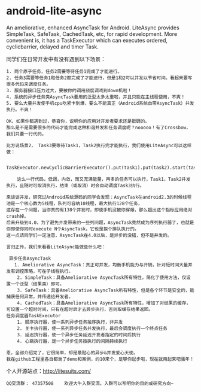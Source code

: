 android-lite-async
==================

An ameliorative, enhanced AsyncTask for Android. LiteAsync provides SimpleTask, SafeTask, CachedTask, etc, for rapid development. More convenient is, it has a TaskExecutor which can executes ordered, cyclicbarrier, delayed and timer Task.

同学们在日常开发中有没有遇到以下场景：

    1. 两个原子任务，任务2需要等待任务1完成了才能进行。
    2. 任务3需要等任务1和任务2都完成了才能进行，但是1和2可以并发以节省时间。看起来要写很多代码来调度任务。
    3. 服务器接口压力过大，要被你的调用频度调戏到down机啦！
    4. 系统的异步任务类AsyncTask要用的泛型太多太重啦，并且只能在主线程使用，不爽！
    5. 要么大量并发使手机cpu吃紧卡到爆，要么不能真正（Android系统自带AsyncTask）并发执行。不爽！

    OK，如果你都遇到过，恭喜你，说明你的应用对开发者要求还是挺碉的。
    那么是不是需要很多的代码才能完成这种和谐并发和任务调度呢？nooooo！有了Crossbow，我们只要一行代码。

    比方说场景2， Task3要等待Task1，Task2执行完才能执行，我们使用LiteAsync可以这样做：

        TaskExecutor.newCyclicBarrierExecutor().put(task1).put(task2).start(task3);

        这么一行代码，低调，内敛，而又充满能量，再多的任务可以执行，Task1，Task2并发执行，且随时可取消执行，结束（或取消）时会自动调度Task3执行。

    来谈谈并发，研究过Android系统源码的同学会发现：AsyncTask在android2.3的时候线程池是一个核心数为5线程，队列可容纳10线程，最大执行128个任务，
    这存在一个问题，当你真的有138个并发时，即使手机没被你撑爆，那么超出这个指标应用绝对crash掉。
    后来升级到4.0，为了避免并发带来的一些列问题，AsyncTask竟然成为序列执行器了，也就是你即使你同时execute N个AsyncTask，它也是挨个排队执行的。
    这一点请同学们一定注意，AsyncTask在4.0以后，是异步的没错，但不是并发的。

    言归正传，我们来看看LiteAsync能做些什么吧：

     异步任务AsyncTask
       1. Ameliorative AsyncTask：真正可并发，均衡手机能力与开销，针对短时间大量并发有调控策略，可在子线程执行。
        2. SimpleTask：具备Ameliorative AsyncTask所有特性，简化了使用方法，仅设置一个泛型（结果类）即可。
        3. SafeTask：具备Ameliorative AsyncTask所有特性，但是各个环节是安全的，能捕获任何异常，并传递给开发者。
        4. CachedTask：具备Ameliorative AsyncTask所有特性，增加了对结果的缓存，可设置一个超时时间，只有在超时后才去异步执行，否则取缓存结果返回。
    任务调度器TaskExecutor
        1. 顺序执行器，使一系列异步任务按序执行，非并发
        2. 关卡执行器，使一系列异步任务并发执行，最后会调度执行一个终点任务
        3. 延迟执行器，使一个异步任务延迟开发者指定的时间后执行
        4. 心跳执行器，是一个异步任务按执行的间隔持续执行

    恩，全部介绍完了，它很简单，却是最贴心的异步&并发爱心天使。
    我在github工程里各自都谢了demo和案例，约10来个，足够你起步啦，现在就用起来吧骚年！
    
   个人开源站点：http://litesuits.com/

    QQ交流群： 47357508    欢迎大牛入群交流，入群可以写明你的目的或研究方向~
